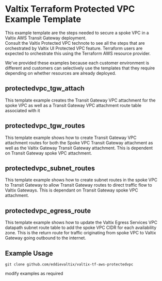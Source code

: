 # Valtix Terraform Protected VPC Example Template
This example template are the steps needed to secure a spoke VPC in a Valtix AWS Transit Gateway deployment.  
Consult the Valtix Protected VPC technote to see all the steps that are orchestrated by Valtix UI Protected VPC feature.  Terraform users are expected to orchestrate this using the Terraform AWS resource provider.

We've provided these examples because each customer environment is different and customers can selectively use the templates that they require depending on whether resources are already deployed.

## protectedvpc_tgw_attach
This template example creates the Transit Gateway VPC attachment for the spoke VPC as well as a Transit Gateway VPC attachment route table associated with it

## protectedvpc_tgw_routes
This template example shows how to create Transit Gateway VPC attachment routes for both the Spoke VPC Transit Gateway attachment as well as the Valtix Gateway Transit Gateway attachment.  This is dependent on Transit Gateway spoke VPC attachment.

## protectedvpc_subnet_routes
This template example shows how to create subnet routes in the spoke VPC to Transit Gateway to allow Transit Gateway routes to direct traffic flow to Valtix Gateways.  This is dependant on Transit Gateway spoke VPC attachment.

## protectedvpc_egress_route
This template example shows how to update the Valtix Egress Services VPC datapath subnet route table to add the spoke VPC CIDR for each availability zone.  This is the return route for traffic originating from spoke VPC to Valtix Gateway going outbound to the internet.

## Example Usage
```hcl
git clone github.com/eddievaltix/valtix-tf-aws-protectedvpc
```
modify examples as required
